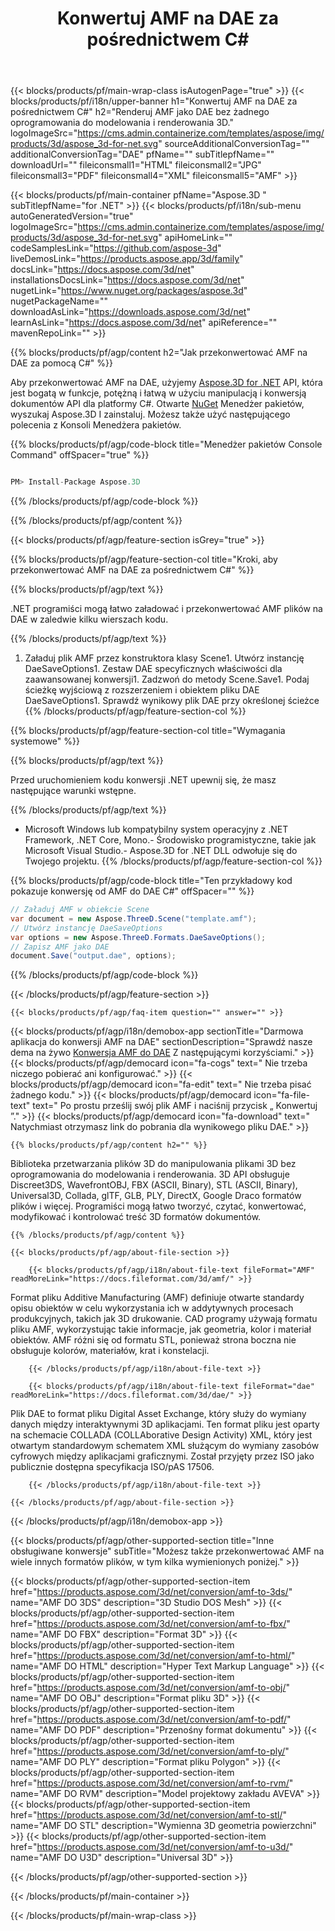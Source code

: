 ﻿---
title: Konwertuj AMF na DAE za pośrednictwem C# 
weight: 3110
url: /pl/net/conversion/amf-to-dae/ 
description: Przykładowy kod dla konwersji od AMF do DAE C#. Użyj kodu przykładowego API dla plików wsadowych AMF do konwersji DAE w ramach VB.NET, asp .NET lub dowolnej aplikacji opartej na .NET.
---
{{< blocks/products/pf/main-wrap-class isAutogenPage="true" >}}
{{< blocks/products/pf/i18n/upper-banner h1="Konwertuj AMF na DAE za pośrednictwem C#" h2="Renderuj AMF jako DAE bez żadnego oprogramowania do modelowania i renderowania 3D." logoImageSrc="https://cms.admin.containerize.com/templates/aspose/img/products/3d/aspose_3d-for-net.svg" sourceAdditionalConversionTag="" additionalConversionTag="DAE" pfName="" subTitlepfName="" downloadUrl="" fileiconsmall1="HTML" fileiconsmall2="JPG" fileiconsmall3="PDF" fileiconsmall4="XML" fileiconsmall5="AMF" >}}

{{< blocks/products/pf/main-container pfName="Aspose.3D " subTitlepfName="for .NET" >}}
{{< blocks/products/pf/i18n/sub-menu autoGeneratedVersion="true" logoImageSrc="https://cms.admin.containerize.com/templates/aspose/img/products/3d/aspose_3d-for-net.svg" apiHomeLink="" codeSamplesLink="https://github.com/aspose-3d" liveDemosLink="https://products.aspose.app/3d/family" docsLink="https://docs.aspose.com/3d/net" installationsDocsLink="https://docs.aspose.com/3d/net" nugetLink="https://www.nuget.org/packages/aspose.3d" nugetPackageName="" downloadAsLink="https://downloads.aspose.com/3d/net" learnAsLink="https://docs.aspose.com/3d/net" apiReference="" mavenRepoLink="" >}}

{{% blocks/products/pf/agp/content h2="Jak przekonwertować AMF na DAE za pomocą C#" %}}

 Aby przekonwertować AMF na DAE, użyjemy
 [Aspose.3D for .NET](https://products.aspose.com/3d/net) 
 API, która jest bogatą w funkcje, potężną i łatwą w użyciu manipulacją i konwersją dokumentów API dla platformy C#. Otwarte
 [NuGet](https://www.nuget.org/packages/aspose.3d) 
 Menedżer pakietów, wyszukaj
 Aspose.3D 
 I zainstaluj. Możesz także użyć następującego polecenia z Konsoli Menedżera pakietów.

{{% blocks/products/pf/agp/code-block title="Menedżer pakietów Console Command" offSpacer="true" %}}

```cs

PM> Install-Package Aspose.3D


```

{{% /blocks/products/pf/agp/code-block %}}

{{% /blocks/products/pf/agp/content %}}

{{< blocks/products/pf/agp/feature-section isGrey="true" >}}

{{% blocks/products/pf/agp/feature-section-col title="Kroki, aby przekonwertować AMF na DAE za pośrednictwem C#" %}}

{{% blocks/products/pf/agp/text %}}

 .NET programiści mogą łatwo załadować i przekonwertować AMF plików na DAE w zaledwie kilku wierszach kodu.

{{% /blocks/products/pf/agp/text %}}

1. Załaduj plik AMF przez konstruktora klasy Scene1. Utwórz instancję DaeSaveOptions1. Zestaw DAE specyficznych właściwości dla zaawansowanej konwersji1. Zadzwoń do metody Scene.Save1. Podaj ścieżkę wyjściową z rozszerzeniem i obiektem pliku DAE DaeSaveOptions1. Sprawdź wynikowy plik DAE przy określonej ścieżce
{{% /blocks/products/pf/agp/feature-section-col %}}

{{% blocks/products/pf/agp/feature-section-col title="Wymagania systemowe" %}}

{{% blocks/products/pf/agp/text %}}

 Przed uruchomieniem kodu konwersji .NET upewnij się, że masz następujące warunki wstępne.

{{% /blocks/products/pf/agp/text %}}

- Microsoft Windows lub kompatybilny system operacyjny z .NET Framework, .NET Core, Mono.- Środowisko programistyczne, takie jak Microsoft Visual Studio.- Aspose.3D for .NET DLL odwołuje się do Twojego projektu.
{{% /blocks/products/pf/agp/feature-section-col %}}

{{% blocks/products/pf/agp/code-block title="Ten przykładowy kod pokazuje konwersję od AMF do DAE C#" offSpacer="" %}}

```cs
// Załaduj AMF w obiekcie Scene 
var document = new Aspose.ThreeD.Scene("template.amf");
// Utwórz instancję DaeSaveOptions 
var options = new Aspose.ThreeD.Formats.DaeSaveOptions();
// Zapisz AMF jako DAE 
document.Save("output.dae", options); 


```

{{% /blocks/products/pf/agp/code-block %}}

{{< /blocks/products/pf/agp/feature-section >}}

    {{< blocks/products/pf/agp/faq-item question="" answer="" >}}
 

<!-- aboutfile Starts -->

{{< blocks/products/pf/agp/i18n/demobox-app sectionTitle="Darmowa aplikacja do konwersji AMF na DAE" sectionDescription="Sprawdź nasze dema na żywo [Konwersja AMF do DAE](https://products.aspose.app/3d/conversion/amf-to-dae) Z następującymi korzyściami." >}}
        {{< blocks/products/pf/agp/democard icon="fa-cogs" text=" Nie trzeba niczego pobierać ani konfigurować." >}}
        {{< blocks/products/pf/agp/democard icon="fa-edit" text=" Nie trzeba pisać żadnego kodu." >}}
        {{< blocks/products/pf/agp/democard icon="fa-file-text" text=" Po prostu prześlij swój plik AMF i naciśnij przycisk „ Konwertuj ”." >}}
        {{< blocks/products/pf/agp/democard icon="fa-download" text=" Natychmiast otrzymasz link do pobrania dla wynikowego pliku DAE." >}}

    {{% blocks/products/pf/agp/content h2="" %}}

 Biblioteka przetwarzania plików 3D do manipulowania plikami 3D bez oprogramowania do modelowania i renderowania. 3D API obsługuje Discreet3DS, WavefrontOBJ, FBX (ASCII, Binary), STL (ASCII, Binary), Universal3D, Collada, glTF, GLB, PLY, DirectX, Google Draco formatów plików i więcej. Programiści mogą łatwo tworzyć, czytać, konwertować, modyfikować i kontrolować treść 3D formatów dokumentów.



    {{% /blocks/products/pf/agp/content %}}

    {{< blocks/products/pf/agp/about-file-section >}}

        {{< blocks/products/pf/agp/i18n/about-file-text fileFormat="AMF" readMoreLink="https://docs.fileformat.com/3d/amf/" >}}
Format pliku Additive Manufacturing (AMF) definiuje otwarte standardy opisu obiektów w celu wykorzystania ich w addytywnych procesach produkcyjnych, takich jak 3D drukowanie. CAD programy używają formatu pliku AMF, wykorzystując takie informacje, jak geometria, kolor i materiał obiektów. AMF różni się od formatu STL, ponieważ strona boczna nie obsługuje kolorów, materiałów, krat i konstelacji.

        {{< /blocks/products/pf/agp/i18n/about-file-text >}}

        {{< blocks/products/pf/agp/i18n/about-file-text fileFormat="dae" readMoreLink="https://docs.fileformat.com/3d/dae/" >}}
Plik DAE to format pliku Digital Asset Exchange, który służy do wymiany danych między interaktywnymi 3D aplikacjami. Ten format pliku jest oparty na schemacie COLLADA (COLLAborative Design Activity) XML, który jest otwartym standardowym schematem XML służącym do wymiany zasobów cyfrowych między aplikacjami graficznymi. Został przyjęty przez ISO jako publicznie dostępna specyfikacja ISO/pAS 17506.

        {{< /blocks/products/pf/agp/i18n/about-file-text >}}

    {{< /blocks/products/pf/agp/about-file-section >}}

{{< /blocks/products/pf/agp/i18n/demobox-app >}}

<!-- aboutfile Ends -->

{{< blocks/products/pf/agp/other-supported-section title="Inne obsługiwane konwersje" subTitle="Możesz także przekonwertować AMF na wiele innych formatów plików, w tym kilka wymienionych poniżej." >}}

{{< blocks/products/pf/agp/other-supported-section-item href="https://products.aspose.com/3d/net/conversion/amf-to-3ds/" name="AMF DO 3DS" description="3D Studio DOS Mesh" >}}
{{< blocks/products/pf/agp/other-supported-section-item href="https://products.aspose.com/3d/net/conversion/amf-to-fbx/" name="AMF DO FBX" description="Format 3D" >}}
{{< blocks/products/pf/agp/other-supported-section-item href="https://products.aspose.com/3d/net/conversion/amf-to-html/" name="AMF DO HTML" description="Hyper Text Markup Language" >}}
{{< blocks/products/pf/agp/other-supported-section-item href="https://products.aspose.com/3d/net/conversion/amf-to-obj/" name="AMF DO OBJ" description="Format pliku 3D" >}}
{{< blocks/products/pf/agp/other-supported-section-item href="https://products.aspose.com/3d/net/conversion/amf-to-pdf/" name="AMF DO PDF" description="Przenośny format dokumentu" >}}
{{< blocks/products/pf/agp/other-supported-section-item href="https://products.aspose.com/3d/net/conversion/amf-to-ply/" name="AMF DO PLY" description="Format pliku Polygon" >}}
{{< blocks/products/pf/agp/other-supported-section-item href="https://products.aspose.com/3d/net/conversion/amf-to-rvm/" name="AMF DO RVM" description="Model projektowy zakładu AVEVA" >}}
{{< blocks/products/pf/agp/other-supported-section-item href="https://products.aspose.com/3d/net/conversion/amf-to-stl/" name="AMF DO STL" description="Wymienna 3D geometria powierzchni" >}}
{{< blocks/products/pf/agp/other-supported-section-item href="https://products.aspose.com/3d/net/conversion/amf-to-u3d/" name="AMF DO U3D" description="Universal 3D" >}}

{{< /blocks/products/pf/agp/other-supported-section >}}

{{< /blocks/products/pf/main-container >}}
    
{{< /blocks/products/pf/main-wrap-class >}}